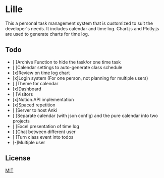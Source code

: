 # Lille

This a personal task management system that is customized to suit the developer's needs. It includes calendar and time log. Chart.js and Plotly.js are used to generate charts for time log.

## Todo
- [ ]Archive Function to hide the task/or one time task
- [ ]Calendar settings to auto-generate class schedule
- [x]Review on time log chart
- [x]Login system (For one person, not planning for multiple users)
- [ ]Theme for calendar
- [x]Dashboard
- [ ]Visitors
- [x]Notion.API implementation
- [x]Spaced repetition
- [ ]Server to host Anki
- [ ]Separate calendar (with json config) and the pure calendar into two projects
- [ ]Excel presentation of time log
- [ ]Chat between different user
- [ ]Turn class event into todos
- [-]Multiple user
## License
[MIT](https://choosealicense.com/licenses/mit/)